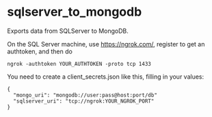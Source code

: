 sqlserver_to_mongodb
====================

Exports data from SQLServer to MongoDB.

On the SQL Server machine, use https://ngrok.com/, register to get an authtoken, and then do

    ngrok -authtoken YOUR_AUTHTOKEN -proto tcp 1433

You need to create a client_secrets.json like this, filling in your values:

    {
      "mongo_uri": "mongodb://user:pass@host:port/db"
      "sqlserver_uri": "tcp://ngrok:YOUR_NGROK_PORT"
    }

